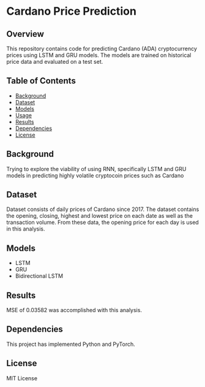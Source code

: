 # Cardano Price Prediction

## Overview

This repository contains code for predicting Cardano (ADA) cryptocurrency prices using LSTM and GRU models. The models are trained on historical price data and evaluated on a test set.

## Table of Contents

- [Background](#background)
- [Dataset](#dataset)
- [Models](#models)
- [Usage](#usage)
- [Results](#results)
- [Dependencies](#dependencies)
- [License](#license)

## Background

Trying to explore the viability of using RNN, specifically LSTM and GRU models in predicting highly volatile 
cryptocoin prices such as Cardano

## Dataset

Dataset consists of daily prices of Cardano since 2017. The dataset contains the opening, closing, highest and lowest
price on each date as well as the transaction volume. From these data, the opening price for each day is used in this 
analysis.

## Models

- LSTM
- GRU
- Bidirectional LSTM

## Results

MSE of 0.03582 was accomplished with this analysis.

## Dependencies

This project has implemented Python and PyTorch.

## License

MIT License

